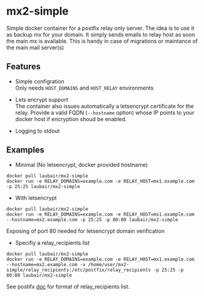 # mx2-simple
Simple docker container for a postfix relay only server. The idea is to use it as backup mx for your domain. It simply sends emails to relay host as soon the main mx is available. This is handy in case of migrations or maintance of the main mail server(s)

## Features
- Simple configration  
  Only needs ``HOST_DOMAINS`` and ``HOST_RELAY`` environments
  
- Lets encrypt support  
  The container also issues automatically a letsencrypt certificate for the relay. Provide a valid FQDN (``--hostname`` option) whose IP points to your docker host if encryption shoud be enabled.

- Logging to stdout

## Examples


* Minimal (No letsencrypt, docker provided hostname)
```shell
docker pull laubair/mx2-simple
docker run -e RELAY_DOMAINS=example.com -e RELAY_HOST=mx1.example.com -p 25:25 laubair/mx2-simple
```

* With letsencrypt
```shell
docker pull laubair/mx2-simple
docker run -e RELAY_DOMAINS=example.com -e RELAY_HOST=mx1.example.com --hostname=mx2.example.com -p 25:25 -p 80:80 laubair/mx2-simple
```
Exposing of port 80 needed for letsencrypt domain verification

* Specifiy a relay_recipients list
```shell
docker pull laubair/mx2-simple
docker run -e RELAY_DOMAINS=example.com -e RELAY_HOST=mx1.example.com --hostname=mx2.example.com -v /home/user/mx2-simple/relay_recipients:/etc/postfix/relay_recipients -p 25:25 -p 80:80 laubair/mx2-simple
```
See postifx [doc](http://www.postfix.org/STANDARD_CONFIGURATION_README.html#backup) for format of relay_recipients list.
